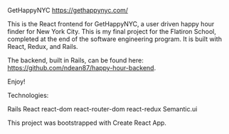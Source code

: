 GetHappyNYC
https://gethappynyc.com/

This is the React frontend for GetHappyNYC, a user driven happy hour finder for New York City. This is my final project for the Flatiron School, completed at the end of the software engineering program. It is built with React, Redux, and Rails.

The backend, built in Rails, can be found here: https://github.com/ndean87/happy-hour-backend.

Enjoy!

Technologies:

Rails
React 
react-dom 
react-router-dom 
react-redux 
Semantic.ui

This project was bootstrapped with Create React App.
